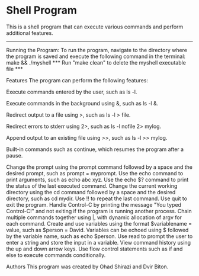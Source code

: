 # Shell Program
This is a shell program that can execute various commands and perform additional features.
****************************************
Running the Program:
To run the program, navigate to the directory where the program is saved and execute the following command in the terminal:
make && ./myshell
*** Run "make clean" to delete the myshell executable file ***

Features
The program can perform the following features:  

Execute commands entered by the user, such as ls -l.  

Execute commands in the background using &, such as ls -l &.  

Redirect output to a file using >, such as ls -l > file.  

Redirect errors to stderr using 2>, such as ls -l nofile 2> mylog.  

Append output to an existing file using >>, such as ls -l >> mylog.  

Built-in commands such as continue, which resumes the program after a pause.  

Change the prompt using the prompt command followed by a space and the desired prompt, such as prompt = myprompt.
Use the echo command to print arguments, such as echo abc xyz.
Use the echo $? command to print the status of the last executed command.
Change the current working directory using the cd command followed by a space and the desired directory, such as cd mydir.
Use !! to repeat the last command.
Use quit to exit the program.
Handle Control-C by printing the message "You typed Control-C!" and not exiting if the program is running another process.
Chain multiple commands together using |, with dynamic allocation of argv for each command.
Create and use variables using the format $variablename = value, such as $person = David. Variables can be echoed using $ followed by the variable name, such as echo $person.
Use read to prompt the user to enter a string and store the input in a variable.
View command history using the up and down arrow keys.
Use flow control statements such as if and else to execute commands conditionally.

Authors
This program was created by Ohad Shirazi and Dvir Biton.
